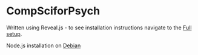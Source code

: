 # CompSciforPsych

Written using Reveal.js - to see installation instructions navigate to the [Full setup](https://github.com/hakimel/reveal.js/#full-setup).

Node.js installation on [Debian](https://github.com/nodesource/distributions#installation-instructions)


